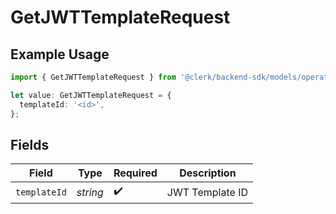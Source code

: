 # GetJWTTemplateRequest

## Example Usage

```typescript
import { GetJWTTemplateRequest } from '@clerk/backend-sdk/models/operations';

let value: GetJWTTemplateRequest = {
  templateId: '<id>',
};
```

## Fields

| Field        | Type     | Required           | Description     |
| ------------ | -------- | ------------------ | --------------- |
| `templateId` | _string_ | :heavy_check_mark: | JWT Template ID |
